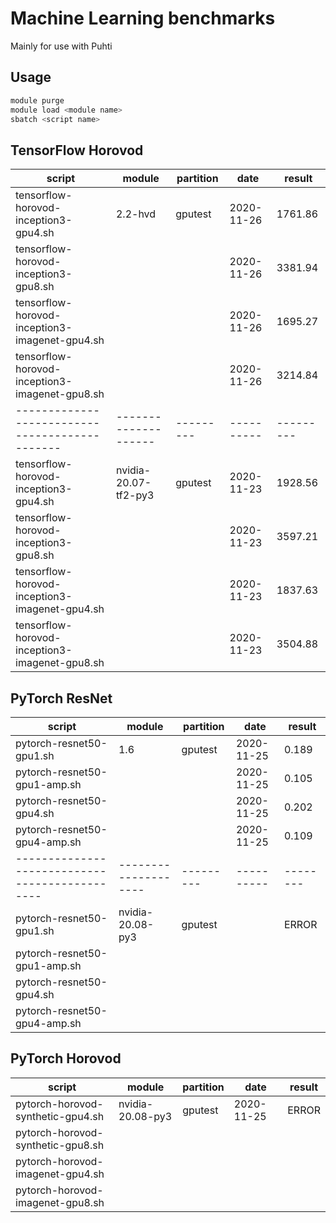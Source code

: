 # Machine Learning benchmarks

Mainly for use with Puhti

## Usage

```bash
module purge
module load <module name>
sbatch <script name>
```

## TensorFlow Horovod

| script                                         | module               | partition | date       | result    |
| ---------------------------------------------- | -------------------- | --------- | ---------- | --------- |
| tensorflow-horovod-inception3-gpu4.sh          | 2.2-hvd              | gputest   | 2020-11-26 | 1761.86   |
| tensorflow-horovod-inception3-gpu8.sh          |                      |           | 2020-11-26 | 3381.94   |
| tensorflow-horovod-inception3-imagenet-gpu4.sh |                      |           | 2020-11-26 | 1695.27   |
| tensorflow-horovod-inception3-imagenet-gpu8.sh |                      |           | 2020-11-26 | 3214.84   |
| ---------------------------------------------- | -------------------- | --------- | ---------- | --------- |
| tensorflow-horovod-inception3-gpu4.sh          | nvidia-20.07-tf2-py3 | gputest   | 2020-11-23 | 1928.56   |
| tensorflow-horovod-inception3-gpu8.sh          |                      |           | 2020-11-23 | 3597.21   |
| tensorflow-horovod-inception3-imagenet-gpu4.sh |                      |           | 2020-11-23 | 1837.63   |
| tensorflow-horovod-inception3-imagenet-gpu8.sh |                      |           | 2020-11-23 | 3504.88   |
  

## PyTorch ResNet

| script                                         | module               | partition | date       | result   |
| ---------------------------------------------- | -------------------- | --------- | ---------- | -------- |
| pytorch-resnet50-gpu1.sh                       | 1.6                  | gputest   | 2020-11-25 | 0.189    |
| pytorch-resnet50-gpu1-amp.sh                   |                      |           | 2020-11-25 | 0.105    |
| pytorch-resnet50-gpu4.sh                       |                      |           | 2020-11-25 | 0.202    |
| pytorch-resnet50-gpu4-amp.sh                   |                      |           | 2020-11-25 | 0.109    |
| ---------------------------------------------- | -------------------- | --------- | ---------- | -------- |
| pytorch-resnet50-gpu1.sh                       | nvidia-20.08-py3     | gputest   |            | ERROR    |
| pytorch-resnet50-gpu1-amp.sh                   |                      |           |            |          |
| pytorch-resnet50-gpu4.sh                       |                      |           |            |          |
| pytorch-resnet50-gpu4-amp.sh                   |                      |           |            |          |


## PyTorch Horovod

| script                                         | module               | partition | date       | result   |
| ---------------------------------------------- | -------------------- | --------- | ---------- | -------- |
| pytorch-horovod-synthetic-gpu4.sh              | nvidia-20.08-py3     | gputest   | 2020-11-25 | ERROR    |
| pytorch-horovod-synthetic-gpu8.sh              |                      |           |            |          |
| pytorch-horovod-imagenet-gpu4.sh               |                      |           |            |          |
| pytorch-horovod-imagenet-gpu8.sh               |                      |           |            |          |
